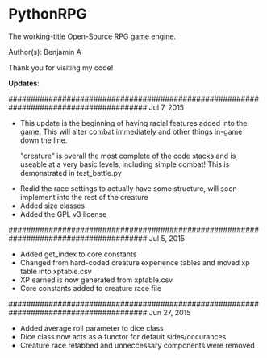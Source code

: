 PythonRPG
=========

The working-title Open-Source RPG game engine.


Author(s): Benjamin A


Thank you for visiting my code!


<b>Updates</b>:

#######################################################################################
Jul 7, 2015

- This update is the beginning of having racial features added into the game. This will
  alter combat immediately and other things in-game down the line.

  "creature" is overall the most complete of the code stacks and is useable at a very
  basic levels, including simple combat! This is demonstrated in test_battle.py

+ Redid the race settings to actually have some structure, will soon implement into 
  the rest of the creature
+ Added size classes
+ Added the GPL v3 license

#######################################################################################
Jul 5, 2015
+ Added get_index to core constants
+ Changed from hard-coded creature experience tables and moved xp table into xptable.csv
+ XP earned is now generated from xptable.csv
+ Core constants added to creature race file

#######################################################################################
Jun 27, 2015
+ Added average roll parameter to dice class
+ Dice class now acts as a functor for default sides/occurances 
+ Creature race retabbed and unneccessary components were removed



